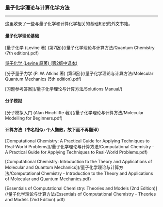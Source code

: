 ### 量子化学理论与计算化学方法

___

这里收录了一些与量子化学和计算化学相关的基础知识的外文书籍。

#### 量子化学理论基础

[量子化学 (Levine 著) (第7版)](/量子化学理论与计算方法/Quantum Chemistry (7th edition).pdf)

[量子化学 (Levine 原著) (第2版中译本)](/量子化学理论与计算方法/Levine量子化学（旧版中译本）.pdf)

[分子量子力学 (P. W. Atkins 著) (第5版)](/量子化学理论与计算方法/Molecular Quantum Mechanics (5th edition).pdf)

[习题参考答案](/量子化学理论与计算方法/Solutions Manual/)

#### 分子模拟

[分子模拟入门 (Alan Hinchliffe 著)](/量子化学理论与计算方法/Molecular Modelling for Beginners.pdf)

#### 计算方法（书名相似+个人懒散，故下面不再翻译）

[Computational Chemistry: A Practical Guide for Applying Techniques to Real-World Problems](/量子化学理论与计算方法/Computational Chemistry - A Practical Guide for Applying Techniques to Real-World Problems.pdf)

[Computational Chemistry: Introduction to the Theory and Applications of Molecular and Quantum Mechanics](/量子化学理论与计算方法/Computational Chemistry - Introduction to the Theory and Applications of Molecular and Quantum Mechanics.pdf)

[Essentials of Computational Chemistry: Theories and Models (2nd Edition)](/量子化学理论与计算方法/Essentials of Computational Chemistry - Theories and Models (2nd Edition).pdf)

